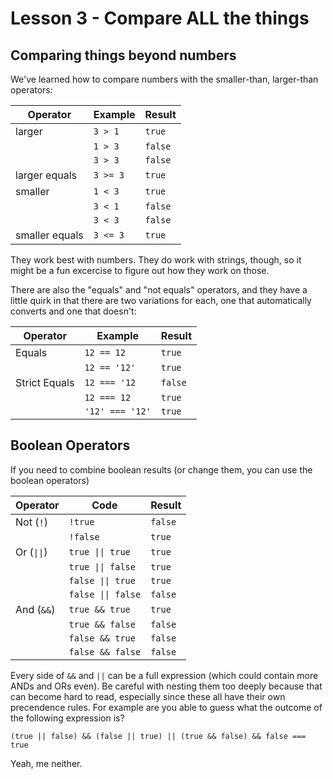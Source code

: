 # Lesson 3 - Compare ALL the things

## Comparing things beyond numbers

We've learned how to compare numbers with the smaller-than, larger-than operators:

| Operator       | Example  | Result  |
| -------------- | -------- | ------- |
| larger         | `3 > 1`  | `true`  |
|                | `1 > 3`  | `false` |
|                | `3 > 3`  | `false` |
| larger equals  | `3 >= 3` | `true`  |
| smaller        | `1 < 3`  | `true`  |
|                | `3 < 1`  | `false` |
|                | `3 < 3`  | `false` |
| smaller equals | `3 <= 3` | `true`  |

They work best with numbers. They do work with strings, though, so it might be a fun excercise to figure out how they work on those.

There are also the "equals" and "not equals" operators, and they have a little quirk in that there are two variations for each, one that automatically converts and one that doesn't:

| Operator      | Example         | Result  |
| ------------- | --------------- | ------- |
| Equals        | `12 == 12`      | `true`  |
|               | `12 == '12'`    | `true`  |
| Strict Equals | `12 === '12`    | `false` |
|               | `12 === 12`     | `true`  |
|               | `'12' === '12'` | `true`  |

## Boolean Operators

If you need to combine boolean results (or change them, you can use the boolean operators)

| Operator    | Code               | Result  |
| ----------- | ------------------ | ------- |
| Not (`!`)   | `!true`            | `false` |
|             | `!false`           | `true`  |
| Or (`\|\|`) | `true \|\| true`   | `true`  |
|             | `true \|\| false`  | `true`  |
|             | `false \|\| true`  | `true`  |
|             | `false \|\| false` | `false` |
| And (`&&`)  | `true && true`     | `true`  |
|             | `true && false`    | `false` |
|             | `false && true`    | `false` |
|             | `false && false`   | `false` |

Every side of `&&` and `||` can be a full expression (which could contain more ANDs and ORs even). Be careful with nesting them too deeply because that can become hard to read, especially since these all have their own precendence rules. For example are you able to guess what the outcome of the following expression is?

`(true || false) && (false || true) || (true && false) && false === true`

Yeah, me neither.
